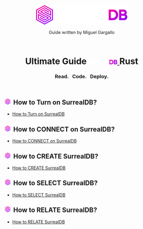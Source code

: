 <br>
<p align="center">
    <a href="https://surrealdb.com#gh-dark-mode-only" target="_blank">
        <img width="300" src="/img/white/logo.svg" alt="SurrealDB Logo">
    </a>
    <p align="center">
    Guide written by Miguel Gargallo
    </p>
</p>
<br>
<h1 align="center">
    <a>Ultimate Guide <a href="https://surrealdb.com#gh-dark-mode-only" target="_blank">
        <img src="/img/white/text.svg" height="15" alt="SurrealDB">
    </a> Rust </h1>
    <h3 align="center">Read. &nbsp; Code. &nbsp; Deploy.</h3>
    <br>

<h2><img height="20" src="/img/whatissurreal.svg">&nbsp;&nbsp;How to Turn on SurrealDB?</h2>

 - [How to Turn on SurrealDB](01-How-to-turn-on-SurrealDB.md)

<h2><img height="20" src="/img/whatissurreal.svg">&nbsp;&nbsp;How to CONNECT on SurrealDB?</h2>

 - [How to CONNECT on SurrealDB](02-How-to-connect-into-SurrealDB.md)

<h2><img height="20" src="/img/whatissurreal.svg">&nbsp;&nbsp;How to CREATE SurrealDB?</h2>

 - [How to CREATE SurrealDB](03-How-to-create-on-SurrealDB.md)

<h2><img height="20" src="/img/whatissurreal.svg">&nbsp;&nbsp;How to SELECT SurrealDB?</h2>

 - [How to SELECT SurrealDB](04-How-to-select-on-SurrealDB.md)

<h2><img height="20" src="/img/whatissurreal.svg">&nbsp;&nbsp;How to RELATE SurrealDB?</h2>

 - [How to RELATE SurrealDB](05-How-to-relate-on-SurrealDB.md)
